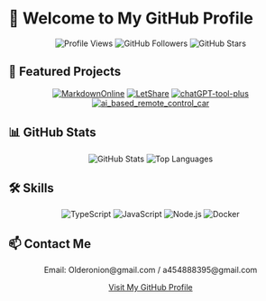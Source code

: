 # 👋 Welcome to My GitHub Profile

<div align="center">
  <img src="https://komarev.com/ghpvc/?username=LiWeny16&color=lightgrey&style=flat-square" alt="Profile Views" />
  <img src="https://img.shields.io/github/followers/LiWeny16?style=social" alt="GitHub Followers" />
  <img src="https://img.shields.io/github/stars/LiWeny16?style=social" alt="GitHub Stars" />
</div>

## 🌟 Featured Projects

<div align="center">

[![MarkdownOnline](https://github-readme-stats.vercel.app/api/pin/?username=LiWeny16&repo=MarkdownOnline&theme=default)](https://github.com/LiWeny16/MarkdownOnline)
[![LetShare](https://github-readme-stats.vercel.app/api/pin/?username=LiWeny16&repo=LetShare&theme=default)](https://github.com/LiWeny16/LetShare)
[![chatGPT-tool-plus](https://github-readme-stats.vercel.app/api/pin/?username=LiWeny16&repo=chatGPT-tool-plus&theme=default)](https://github.com/LiWeny16/chatGPT-tool-plus)
[![ai_based_remote_control_car](https://github-readme-stats.vercel.app/api/pin/?username=LiWeny16&repo=ai_based_remote_control_car_arduino_mega2560&theme=default)](https://github.com/LiWeny16/ai_based_remote_control_car_arduino_mega2560)

</div>


## 📊 GitHub Stats

<div align="center">
  <img src="https://github-readme-stats.vercel.app/api?username=LiWeny16&show_icons=true&theme=default" alt="GitHub Stats" />
  <img src="https://github-readme-stats.vercel.app/api/top-langs/?username=LiWeny16&layout=compact&theme=default" alt="Top Languages" />
</div>


## 🛠️ Skills

<div align="center">
  <img src="https://img.shields.io/badge/TypeScript-007ACC?style=flat-square&logo=typescript&logoColor=white" alt="TypeScript" />
  <img src="https://img.shields.io/badge/JavaScript-F7DF1E?style=flat-square&logo=javascript&logoColor=black" alt="JavaScript" />
  <img src="https://img.shields.io/badge/Node.js-339933?style=flat-square&logo=node.js&logoColor=white" alt="Node.js" />
  <img src="https://img.shields.io/badge/Docker-2496ED?style=flat-square&logo=docker&logoColor=white" alt="Docker" />
</div>


## 📫 Contact Me

<div align="center">
  <p>Email: Olderonion@gmail.com / a454888395@gmail.com</p>
  <a href="https://github.com/LiWeny16">Visit My GitHub Profile</a>
</div>
